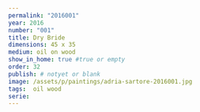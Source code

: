 ```yaml
---
permalink: "2016001"
year: 2016
number: "001"
title: Dry Bride
dimensions: 45 x 35
medium: oil on wood
show_in_home: true #true or empty
order: 32
publish: # notyet or blank
image: /assets/p/paintings/adria-sartore-2016001.jpg
tags:  oil wood
serie:
---
```

